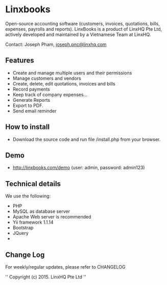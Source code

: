 # Linxbooks
Open-source accounting software (customers, invoices, quotations, bills, expenses, payrolls and reports). LinxBooks is a product of LinxHQ Pte Ltd, actively developed and maintained by a Vietnamese Team at LinxHQ.

Contact:
Joseph Pham, joseph.pnc@linxhq.com

## Features
* Create and manage multiple users and their permissions
* Manage customers and vendors
* Create, delete, edit quotations, invoices and bills
* Record payments
* Keep track of company expenses…
* Generate Reports
* Export to PDF.
* Send email reminder

## How to install
* Download the source code and run file /install.php from your browser.

## Demo
* http://linxbooks.com/demo (user: admin, password: admin123)

## Technical details

We use the following:
* PHP
* MySQL as database server
* Apache Web server is recommended
* Yii framework 1.1.14
* Bootstrap
* JQuery
* 
## Change Log

For weekly/regular updates, please refer to CHANGELOG


'' Copyright (c) 2015. LinxHQ Pte Ltd ''
